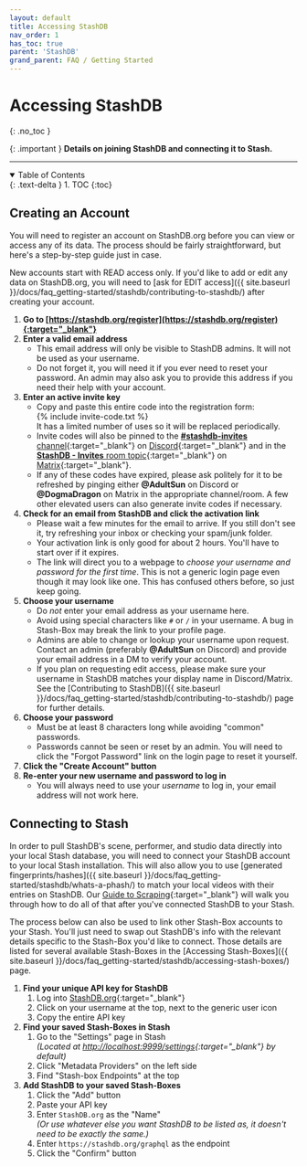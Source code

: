 ```yaml
---
layout: default
title: Accessing StashDB
nav_order: 1
has_toc: true
parent: 'StashDB'
grand_parent: FAQ / Getting Started
---
```


# Accessing StashDB
{: .no_toc }

{: .important }
**Details on joining StashDB and connecting it to Stash.**

---

<details open markdown="block">
  <summary>
    Table of Contents
  </summary>
  {: .text-delta }
1. TOC
{:toc}
</details>

## Creating an Account
You will need to register an account on StashDB.org before you can view or access any of its data. The process should be fairly straightforward, but here's a step-by-step guide just in case.

New accounts start with READ access only. If you'd like to add or edit any data on StashDB.org, you will need to [ask for EDIT access]({{ site.baseurl }}/docs/faq_getting-started/stashdb/contributing-to-stashdb/) after creating your account.

1. **Go to [https://stashdb.org/register](https://stashdb.org/register){:target="_blank"}**
1. **Enter a valid email address**
    - This email address will only be visible to StashDB admins. It will not be used as your username.
    - Do not forget it, you will need it if you ever need to reset your password. An admin may also ask you to provide this address if you need their help with your account.
1. **Enter an active invite key**
    - Copy and paste this entire code into the registration form: <br> {% include invite-code.txt %} <br> It has a limited number of uses so it will be replaced periodically.
    - Invite codes will also be pinned to the [**#stashdb-invites** channel](https://discord.com/channels/559159668438728723/935614155107471442){:target="_blank"} on [Discord](https://discord.com/invite/2TsNFKt){:target="_blank"} and in the [**StashDB - Invites** room topic](https://matrix.to/#/#stashdb-invites:unredacted.org){:target="_blank"} on [Matrix](https://matrix.to/#/#stashapp:unredacted.org){:target="_blank"}.
    - If any of these codes have expired, please ask politely for it to be refreshed by pinging either **@AdultSun** on Discord or **@DogmaDragon** on Matrix in the appropriate channel/room. A few other elevated users can also generate invite codes if necessary.
1. **Check for an email from StashDB and click the activation link**
    - Please wait a few minutes for the email to arrive. If you still don't see it, try refreshing your inbox or checking your spam/junk folder.
    - Your activation link is only good for about 2 hours. You'll have to start over if it expires.
    - The link will direct you to a webpage to *choose your username and password for the first time*. This is not a generic login page even though it may look like one. This has confused others before, so just keep going.
1. **Choose your username**
    - Do *not* enter your email address as your username here.
    - Avoid using special characters like `#` or `/` in your username. A bug in Stash-Box may break the link to your profile page.
    - Admins are able to change or lookup your username upon request. Contact an admin (preferably **@AdultSun** on Discord) and provide your email address in a DM to verify your account.
    - If you plan on requesting edit access, please make sure your username in StashDB matches your display name in Discord/Matrix. See the [Contributing to StashDB]({{ site.baseurl }}/docs/faq_getting-started/stashdb/contributing-to-stashdb/) page for further details.
1. **Choose your password**
    - Must be at least 8 characters long while avoiding "common" passwords.
    - Passwords cannot be seen or reset by an admin. You will need to click the "Forgot Password" link on the login page to reset it yourself.
1. **Click the "Create Account" button**
1. **Re-enter your new username and password to log in**
    - You will always need to use your *username* to log in, your email address will not work here.

## Connecting to Stash
In order to pull StashDB's scene, performer, and studio data directly into your local Stash database, you will need to connect your StashDB account to your local Stash installation. This will also allow you to use [generated fingerprints/hashes]({{ site.baseurl }}/docs/faq_getting-started/stashdb/whats-a-phash/) to match your local videos with their entries on StashDB. Our [Guide to Scraping](https://docs.stashapp.cc/beginner-guides/guide-to-scraping/){:target="_blank"} will walk you through how to do all of that after you've connected StashDB to your Stash.

The process below can also be used to link other Stash-Box accounts to your Stash. You'll just need to swap out StashDB's info with the relevant details specific to the Stash-Box you'd like to connect. Those details are listed for several available Stash-Boxes in the [Accessing Stash-Boxes]({{ site.baseurl }}/docs/faq_getting-started/stashdb/accessing-stash-boxes/) page.

1. **Find your unique API key for StashDB**
    1. Log into [StashDB.org](https://stashdb.org/){:target="_blank"}
    1. Click on your username at the top, next to the generic user icon
    1. Copy the entire API key
1. **Find your saved Stash-Boxes in Stash**
    1. Go to the "Settings" page in Stash <br> *(Located at [http://localhost:9999/settings](http://localhost:9999/settings){:target="_blank"} by default)*
    1. Click "Metadata Providers" on the left side
    1. Find "Stash-box Endpoints" at the top
1. **Add StashDB to your saved Stash-Boxes**
    1. Click the "Add" button
    1. Paste your API key
    1. Enter `StashDB.org` as the "Name" <br> *(Or use whatever else you want StashDB to be listed as, it doesn't need to be exactly the same.)*
    1. Enter `https://stashdb.org/graphql` as the endpoint
    1. Click the "Confirm" button

